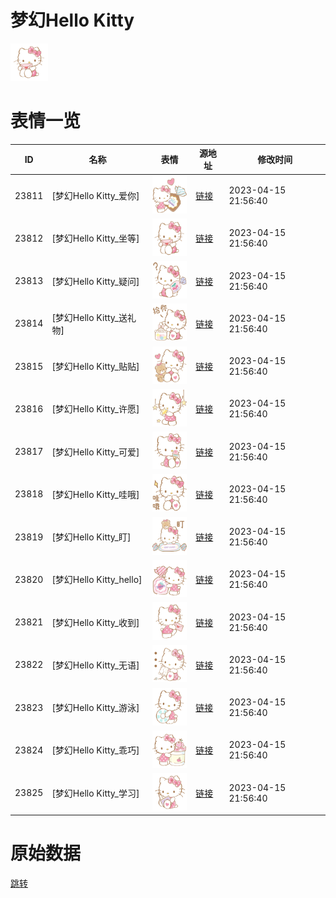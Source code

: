 # 梦幻Hello Kitty

<img src="./cover.png" height="60" alt="cover" />

# 表情一览

|ID|名称|表情|源地址|修改时间|
|----|----|----|----|----|
|23811|[梦幻Hello Kitty_爱你]|<img src="./pic/023811_%5B梦幻Hello Kitty_爱你%5D.png" height="60" alt="爱你"/>|[链接](https://i0.hdslb.com/bfs/garb/e6683c598b398d57fea69497589a95430dce9912.png)|2023-04-15 21:56:40|
|23812|[梦幻Hello Kitty_坐等]|<img src="./pic/023812_%5B梦幻Hello Kitty_坐等%5D.png" height="60" alt="坐等"/>|[链接](https://i0.hdslb.com/bfs/garb/56b0887e1e2919cda1d3afad63513c17403ec15c.png)|2023-04-15 21:56:40|
|23813|[梦幻Hello Kitty_疑问]|<img src="./pic/023813_%5B梦幻Hello Kitty_疑问%5D.png" height="60" alt="疑问"/>|[链接](https://i0.hdslb.com/bfs/garb/3c7b2b0ef1a90753a3f70d5184c9befef28feaee.png)|2023-04-15 21:56:40|
|23814|[梦幻Hello Kitty_送礼物]|<img src="./pic/023814_%5B梦幻Hello Kitty_送礼物%5D.png" height="60" alt="送礼物"/>|[链接](https://i0.hdslb.com/bfs/garb/63c8bbd334bd68b8e0c5a43ed3285be7207e4367.png)|2023-04-15 21:56:40|
|23815|[梦幻Hello Kitty_贴贴]|<img src="./pic/023815_%5B梦幻Hello Kitty_贴贴%5D.png" height="60" alt="贴贴"/>|[链接](https://i0.hdslb.com/bfs/garb/cd541814384f16cc4bca8a63af9e8b3b8ae77661.png)|2023-04-15 21:56:40|
|23816|[梦幻Hello Kitty_许愿]|<img src="./pic/023816_%5B梦幻Hello Kitty_许愿%5D.png" height="60" alt="许愿"/>|[链接](https://i0.hdslb.com/bfs/garb/e3c82d9ab553c47c170404fcde477505cdc87e74.png)|2023-04-15 21:56:40|
|23817|[梦幻Hello Kitty_可爱]|<img src="./pic/023817_%5B梦幻Hello Kitty_可爱%5D.png" height="60" alt="可爱"/>|[链接](https://i0.hdslb.com/bfs/garb/a80149b3b1e99cc4de46744691d1249332c1d3c8.png)|2023-04-15 21:56:40|
|23818|[梦幻Hello Kitty_哇哦]|<img src="./pic/023818_%5B梦幻Hello Kitty_哇哦%5D.png" height="60" alt="哇哦"/>|[链接](https://i0.hdslb.com/bfs/garb/852da1160cd77e996f428cfe3e353f0047f79703.png)|2023-04-15 21:56:40|
|23819|[梦幻Hello Kitty_盯]|<img src="./pic/023819_%5B梦幻Hello Kitty_盯%5D.png" height="60" alt="盯"/>|[链接](https://i0.hdslb.com/bfs/garb/efeb8d078788f042fe1439a445f2be80fde975b4.png)|2023-04-15 21:56:40|
|23820|[梦幻Hello Kitty_hello]|<img src="./pic/023820_%5B梦幻Hello Kitty_hello%5D.png" height="60" alt="hello"/>|[链接](https://i0.hdslb.com/bfs/garb/f3fb237c7022154776e99aabbc8a3bca66d90b01.png)|2023-04-15 21:56:40|
|23821|[梦幻Hello Kitty_收到]|<img src="./pic/023821_%5B梦幻Hello Kitty_收到%5D.png" height="60" alt="收到"/>|[链接](https://i0.hdslb.com/bfs/garb/a443197766e9fee344facd8232096db875f866f6.png)|2023-04-15 21:56:40|
|23822|[梦幻Hello Kitty_无语]|<img src="./pic/023822_%5B梦幻Hello Kitty_无语%5D.png" height="60" alt="无语"/>|[链接](https://i0.hdslb.com/bfs/garb/394e41ebdd5aded42b60b626af891f58381513fc.png)|2023-04-15 21:56:40|
|23823|[梦幻Hello Kitty_游泳]|<img src="./pic/023823_%5B梦幻Hello Kitty_游泳%5D.png" height="60" alt="游泳"/>|[链接](https://i0.hdslb.com/bfs/garb/ecd7d7e6f949b5d1f1f874dea86b8196ce591a2d.png)|2023-04-15 21:56:40|
|23824|[梦幻Hello Kitty_乖巧]|<img src="./pic/023824_%5B梦幻Hello Kitty_乖巧%5D.png" height="60" alt="乖巧"/>|[链接](https://i0.hdslb.com/bfs/garb/748492b364ecb4cdba34b413a515b6234985dddc.png)|2023-04-15 21:56:40|
|23825|[梦幻Hello Kitty_学习]|<img src="./pic/023825_%5B梦幻Hello Kitty_学习%5D.png" height="60" alt="学习"/>|[链接](https://i0.hdslb.com/bfs/garb/2bd59f25fd3c68ada539c6a0f9bfea4c0c70f089.png)|2023-04-15 21:56:40|

# 原始数据

[跳转](./raw.json)


